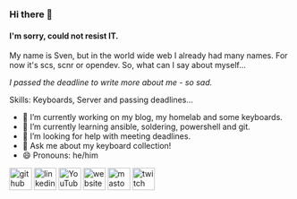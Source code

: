 ### Hi there 👋
#### I'm sorry, could not resist IT.

My name is Sven, but in the world wide web I already had many names. For now it's scs, scnr or opendev. So, what can I say about myself...

*I passed the deadline to write more about me - so sad.*


Skills: Keyboards, Server and passing deadlines...


- 🔭 I’m currently working on my blog, my homelab and some keyboards. 
- 🌱 I’m currently learning ansible, soldering, powershell and git. 
- 🤔 I’m looking for help with meeting deadlines. 
- 💬 Ask me about my keyboard collection! 
- 😄 Pronouns: he/him 


[<img src='https://cdn.jsdelivr.net/npm/simple-icons@3.0.1/icons/github.svg' alt='github' height='40'>](https://github.com/svencschmidt)  [<img src='https://cdn.jsdelivr.net/npm/simple-icons@3.0.1/icons/linkedin.svg' alt='linkedin' height='40'>](https://www.linkedin.com/in/svencschmidt/)  [<img src='https://cdn.jsdelivr.net/npm/simple-icons@3.0.1/icons/youtube.svg' alt='YouTube' height='40'>](https://www.youtube.com/channel/scnrit)  [<img src='https://cdn.jsdelivr.net/npm/simple-icons@3.0.1/icons/icloud.svg' alt='website' height='40'>](https://scnr.it)  [<img src='https://cdn.jsdelivr.net/npm/simple-icons@3.0.1/icons/mastodon.svg' alt='mastodon' height='40'>](https://chaos.social/@opendev) [<img src='https://cdn.jsdelivr.net/npm/simple-icons@3.0.1/icons/twitch.svg' alt='twitch' height='40'>](https://www.twitch.tv/scnrit)  

<!-- ![GitHub metrics](https://metrics.lecoq.io/svencschmidt)  -->



<!--
**SvenCSchmidt/SvenCSchmidt** is a ✨ _special_ ✨ repository because its `README.md` (this file) appears on your GitHub profile.

Here are some ideas to get you started:

- 🔭 I’m currently working on ...
- 🌱 I’m currently learning ...
- 👯 I’m looking to collaborate on ...
- 🤔 I’m looking for help with ...
- 💬 Ask me about ...
- 📫 How to reach me: ...
- 😄 Pronouns: ...
- ⚡ Fun fact: ...
-->
